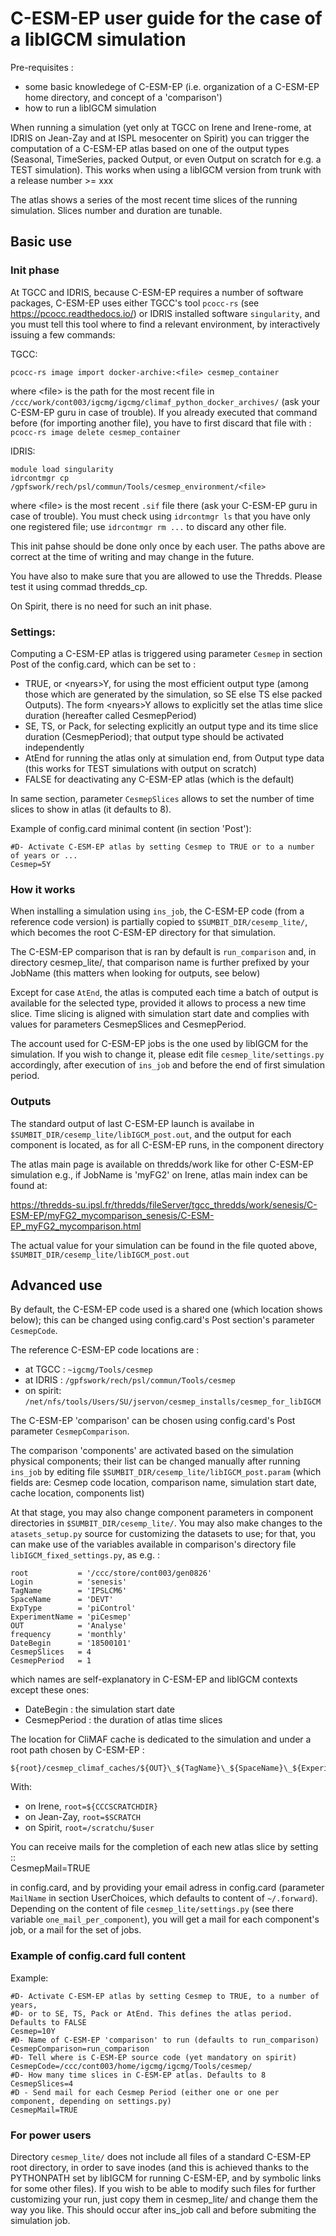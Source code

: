 # C-ESM-EP user guide for the case of a libIGCM simulation

Pre-requisites :  
-   some basic knowledege of C-ESM-EP (i.e. organization of a C-ESM-EP
    home directory, and concept of a 'comparison')
-   how to run a libIGCM simulation

When running a simulation (yet only at TGCC on Irene and Irene-rome, at
IDRIS on Jean-Zay and at ISPL mesocenter on Spirit) you can trigger the
computation of a C-ESM-EP atlas based on one of the output types
(Seasonal, TimeSeries, packed Output, or even Output on scratch for e.g.
a TEST simulation). This works when using a libIGCM version from trunk
with a release number \>= xxx

The atlas shows a series of the most recent time slices of the running
simulation. Slices number and duration are tunable.

## Basic use

### Init phase

At TGCC and IDRIS, because C-ESM-EP requires a number of software
packages, C-ESM-EP uses either TGCC's tool `pcocc-rs` (see
<https://pcocc.readthedocs.io/>) or IDRIS installed software
`singularity`, and you must tell this tool where to find a relevant
environment, by interactively issuing a few commands:

TGCC:

    pcocc-rs image import docker-archive:<file> cesmep_container

where \<file\> is the path for the most recent file in `/ccc/work/cont003/igcmg/igcmg/climaf_python_docker_archives/`
(ask your C-ESM-EP guru in case of trouble). If you already executed
that command before (for importing another file), you have to first
discard that file with : `pcocc-rs image delete cesmep_container`

IDRIS:

    module load singularity
    idrcontmgr cp /gpfswork/rech/psl/commun/Tools/cesmep_environment/<file>

where \<file\> is the most recent `.sif` file there (ask your C-ESM-EP guru in case of trouble). 
You must check using `idrcontmgr ls` that you have only one registered file; use `idrcontmgr rm ...` to discard any other file.

This init pahse should be done only once by each user. The paths above
are correct at the time of writing and may change in the future.

You have also to make sure that you are allowed to use the Thredds.
Please test it using commad thredds_cp.

On Spirit, there is no need for such an init phase.

### Settings:

Computing a C-ESM-EP atlas is triggered using parameter `Cesmep` in
section Post of the config.card, which can be set to :

-   TRUE, or \<nyears\>Y, for using the most efficient output type
    (among those which are generated by the simulation, so SE else TS
    else packed Outputs). The form \<nyears\>Y allows to explicitly set
    the atlas time slice duration (hereafter called CesmepPeriod)
-   SE, TS, or Pack, for selecting explicitly an output type and its
    time slice duration (CesmepPeriod); that output type should be
    activated independently
-   AtEnd for running the atlas only at simulation end, from Output type
    data (this works for TEST simulations with output on scratch)
-   FALSE for deactivating any C-ESM-EP atlas (which is the default)

In same section, parameter `CesmepSlices` allows to set the number of
time slices to show in atlas (it defaults to 8).

Example of config.card minimal content (in section 'Post'):

    #D- Activate C-ESM-EP atlas by setting Cesmep to TRUE or to a number of years or ...
    Cesmep=5Y

### How it works

When installing a simulation using `ins_job`, the C-ESM-EP code (from a reference
code version) is partially copied to `$SUMBIT_DIR/cesemp_lite/`, which becomes the
root C-ESM-EP directory for that simulation.

The C-ESM-EP comparison that is ran by default is `run_comparison` and, in directory cesmep_lite/,
that comparison name is further prefixed by your JobName (this matters
when looking for outputs, see below)

Except for case `AtEnd`, the atlas is
computed each time a batch of output is available for the selected type,
provided it allows to process a new time slice. Time slicing is aligned
with simulation start date and complies with values for parameters
CesmepSlices and CesmepPeriod.

The account used for C-ESM-EP jobs is the one used by libIGCM for the
simulation. If you wish to change it, please edit file `cesmep_lite/settings.py` accordingly, after
execution of `ins_job` and before the end
of first simulation period.

### Outputs

The standard output of last C-ESM-EP launch is availabe in
`$SUMBIT_DIR/cesemp_lite/libIGCM_post.out`, and the output for each
component is located, as for all C-ESM-EP runs, in the component
directory

The atlas main page is available on thredds/work like for other C-ESM-EP
simulation e.g., if JobName is 'myFG2' on Irene, atlas main index can be
found at:

  <https://thredds-su.ipsl.fr/thredds/fileServer/tgcc_thredds/work/senesis/C-ESM-EP/myFG2_mycomparison_senesis/C-ESM-EP_myFG2_mycomparison.html>

The actual value for your simulation can be found in the file quoted
above, `$SUMBIT_DIR/cesemp_lite/libIGCM_post.out`

## Advanced use

By default, the C-ESM-EP code used is a shared one (which location shows
below); this can be changed using config.card's Post section's parameter
`CesmepCode`.

The reference C-ESM-EP code locations are : 
- at TGCC : `~igcmg/Tools/cesmep`
- at IDRIS : `/gpfswork/rech/psl/commun/Tools/cesmep`
- on spirit: `/net/nfs/tools/Users/SU/jservon/cesmep_installs/cesmep_for_libIGCM`

The C-ESM-EP 'comparison' can be chosen using config.card's Post
parameter `CesmepComparison`.

The comparison 'components' are activated based on the simulation
physical components; their list can be changed manually after running
`ins_job` by editing file
`$SUMBIT_DIR/cesemp_lite/libIGCM_post.param` (which fields are: Cesmep
code location, comparison name, simulation start date, cache location,
components list)

At that stage, you may also change component parameters in component
directories in `$SUMBIT_DIR/cesemp_lite/`. You may also make changes to
the `atasets_setup.py` source for customizing the datasets to use; for
that, you can make use of the variables available in comparison's
directory file `libIGCM_fixed_settings.py`, as e.g. :

    root           = '/ccc/store/cont003/gen0826'
    Login          = 'senesis'
    TagName        = 'IPSLCM6'
    SpaceName      = 'DEVT'
    ExpType        = 'piControl'
    ExperimentName = 'piCesmep'
    OUT            = 'Analyse'
    frequency      = 'monthly'
    DateBegin      = '18500101'
    CesmepSlices   = 4
    CesmepPeriod   = 1

which names are self-explanatory in C-ESM-EP and libIGCM contexts except
these ones:

-   DateBegin : the simulation start date
-   CesmepPeriod : the duration of atlas time slices

The location for CliMAF cache is dedicated to the simulation and under a root path chosen by C-ESM-EP :

    ${root}/cesmep_climaf_caches/${OUT}\_${TagName}\_${SpaceName}\_${ExperimentName}\_${JobName}.

With:  
-   on Irene, `root=${CCCSCRATCHDIR}`
-   on Jean-Zay, `root=$SCRATCH`
-   on Spirit, `root=/scratchu/$user`

You can receive mails for the completion of each new atlas slice by setting ::  
CesmepMail=TRUE

in config.card, and by providing your email adress in config.card
(parameter `MailName` in section UserChoices, which defaults to content of
`~/.forward`). Depending on the content of file `cesmep_lite/settings.py` (see there variable
`one_mail_per_component`), you will get a
mail for each component's job, or a mail for the set of jobs.

### Example of config.card full content

Example:

    #D- Activate C-ESM-EP atlas by setting Cesmep to TRUE, to a number of years,
    #D- or to SE, TS, Pack or AtEnd. This defines the atlas period. Defaults to FALSE
    Cesmep=10Y
    #D- Name of C-ESM-EP 'comparison' to run (defaults to run_comparison)
    CesmepComparison=run_comparison
    #D- Tell where is C-ESM-EP source code (yet mandatory on spirit)
    CesmepCode=/ccc/cont003/home/igcmg/igcmg/Tools/cesmep/
    #D- How many time slices in C-ESM-EP atlas. Defaults to 8
    CesmepSlices=4
    #D - Send mail for each Cesmep Period (either one or one per component, depending on settings.py)
    CesmepMail=TRUE

### For power users

Directory `cesmep_lite/` does not include
all files of a standard C-ESM-EP root directory, in order to save inodes
(and this is achieved thanks to the PYTHONPATH set by libIGCM for
running C-ESM-EP, and by symbolic links for some other files). If you
wish to be able to modify such files for further customizing your run,
just copy them in cesmep_lite/ and change them the way you like. This
should occur after ins_job call and before submiting the simulation job.
